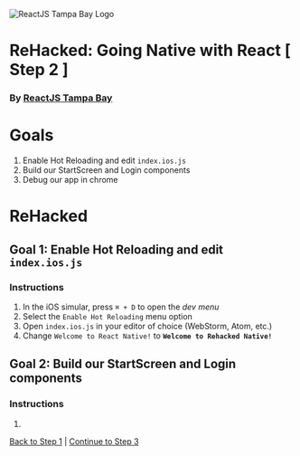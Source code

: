 ![ReactJS Tampa Bay Logo](https://avatars2.githubusercontent.com/u/18738421?v=3&s=200)

# ReHacked: Going Native with React [ Step 2 ]
### By [ReactJS Tampa Bay](http://www.meetup.com/ReactJS-Tampa-Bay/)

# Goals

1. Enable Hot Reloading and edit `index.ios.js`
1. Build our StartScreen and Login components
1. Debug our app in chrome

# ReHacked

## Goal 1: Enable Hot Reloading and edit `index.ios.js`

### Instructions

1. In the iOS simular, press `⌘ + D` to open the _dev menu_
1. Select the `Enable Hot Reloading` menu option
1. Open `index.ios.js` in your editor of choice (WebStorm, Atom, etc.)
1. Change `Welcome to React Native!` to **`Welcome to Rehacked Native!`**

## Goal 2: Build our StartScreen and Login components

### Instructions

1. 

[Back to Step 1](https://github.com/reactjstampabay/RehackedNative/tree/step-1) | [Continue to Step 3](https://github.com/reactjstampabay/RehackedNative/tree/step-3)
